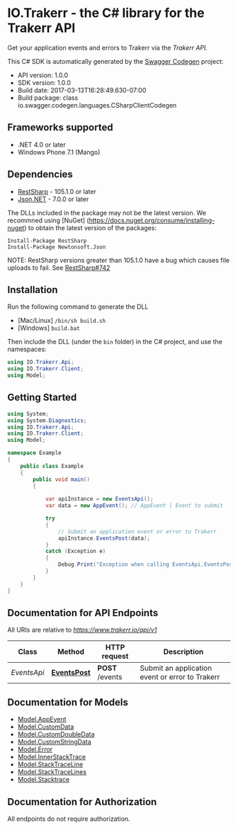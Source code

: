 # IO.Trakerr - the C# library for the Trakerr API

Get your application events and errors to Trakerr via the *Trakerr API*.

This C# SDK is automatically generated by the [Swagger Codegen](https://github.com/swagger-api/swagger-codegen) project:

- API version: 1.0.0
- SDK version: 1.0.0
- Build date: 2017-03-13T16:28:49.630-07:00
- Build package: class io.swagger.codegen.languages.CSharpClientCodegen

## Frameworks supported
- .NET 4.0 or later
- Windows Phone 7.1 (Mango)

## Dependencies
- [RestSharp](https://www.nuget.org/packages/RestSharp) - 105.1.0 or later
- [Json.NET](https://www.nuget.org/packages/Newtonsoft.Json/) - 7.0.0 or later

The DLLs included in the package may not be the latest version. We recommned using [NuGet] (https://docs.nuget.org/consume/installing-nuget) to obtain the latest version of the packages:
```
Install-Package RestSharp
Install-Package Newtonsoft.Json
```

NOTE: RestSharp versions greater than 105.1.0 have a bug which causes file uploads to fail. See [RestSharp#742](https://github.com/restsharp/RestSharp/issues/742)

## Installation
Run the following command to generate the DLL
- [Mac/Linux] `/bin/sh build.sh`
- [Windows] `build.bat`

Then include the DLL (under the `bin` folder) in the C# project, and use the namespaces:
```csharp
using IO.Trakerr.Api;
using IO.Trakerr.Client;
using Model;
```

## Getting Started

```csharp
using System;
using System.Diagnostics;
using IO.Trakerr.Api;
using IO.Trakerr.Client;
using Model;

namespace Example
{
    public class Example
    {
        public void main()
        {
            
            var apiInstance = new EventsApi();
            var data = new AppEvent(); // AppEvent | Event to submit

            try
            {
                // Submit an application event or error to Trakerr
                apiInstance.EventsPost(data);
            }
            catch (Exception e)
            {
                Debug.Print("Exception when calling EventsApi.EventsPost: " + e.Message );
            }
        }
    }
}
```

<a name="documentation-for-api-endpoints"></a>
## Documentation for API Endpoints

All URIs are relative to *https://www.trakerr.io/api/v1*

Class | Method | HTTP request | Description
------------ | ------------- | ------------- | -------------
*EventsApi* | [**EventsPost**](docs/EventsApi.md#eventspost) | **POST** /events | Submit an application event or error to Trakerr


<a name="documentation-for-models"></a>
## Documentation for Models

 - [Model.AppEvent](docs/AppEvent.md)
 - [Model.CustomData](docs/CustomData.md)
 - [Model.CustomDoubleData](docs/CustomDoubleData.md)
 - [Model.CustomStringData](docs/CustomStringData.md)
 - [Model.Error](docs/Error.md)
 - [Model.InnerStackTrace](docs/InnerStackTrace.md)
 - [Model.StackTraceLine](docs/StackTraceLine.md)
 - [Model.StackTraceLines](docs/StackTraceLines.md)
 - [Model.Stacktrace](docs/Stacktrace.md)


## Documentation for Authorization

All endpoints do not require authorization.
